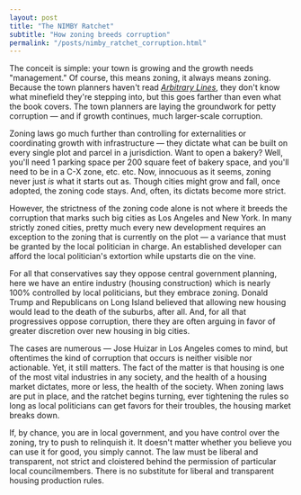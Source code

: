 ```yaml
---
layout: post
title: "The NIMBY Ratchet"
subtitle: "How zoning breeds corruption"
permalink: "/posts/nimby_ratchet_corruption.html"
---
```


The conceit is simple: your town is growing and the growth needs "management." Of course, this means zoning, it always means zoning. Because the town planners haven't read [*Arbitrary Lines*](https://blog.avinashiyer.xyz/book_reviews#arbitrary-lines), they don't know what minefield they're stepping into, but this goes farther than even what the book covers. The town planners are laying the groundwork for petty corruption — and if growth continues, much larger-scale corruption.

Zoning laws go much further than controlling for externalities or coordinating growth with infrastructure — they dictate what can be built on every single plot and parcel in a jurisdiction. Want to open a bakery? Well, you'll need 1 parking space per 200 square feet of bakery space, and you'll need to be in a C-X zone, etc. etc. Now, innocuous as it seems, zoning never just *is* what it starts out as. Though cities might grow and fall, once adopted, the zoning code stays. And, often, its dictats become more strict.

However, the strictness of the zoning code alone is not where it breeds the corruption that marks such big cities as Los Angeles and New York. In many strictly zoned cities, pretty much every new development requires an exception to the zoning that is currently on the plot — a variance that must be granted by the local politician in charge. An established developer can afford the local politician's extortion while upstarts die on the vine.

For all that conservatives say they oppose central government planning, here we have an entire industry (housing construction) which is nearly 100% controlled by local politicians, but they embrace zoning. Donald Trump and Republicans on Long Island believed that allowing new housing would lead to the death of the suburbs, after all. And, for all that progressives oppose corruption, there they are often arguing in favor of greater discretion over new housing in big cities.

The cases are numerous — Jose Huizar in Los Angeles comes to mind, but oftentimes the kind of corruption that occurs is neither visible nor actionable. Yet, it still matters. The fact of the matter is that housing is one of the most vital industries in any society, and the health of a housing market dictates, more or less, the health of the society. When zoning laws are put in place, and the ratchet begins turning, ever tightening the rules so long as local politicians can get favors for their troubles, the housing market breaks down.

If, by chance, you are in local government, and you have control over the zoning, try to push to relinquish it. It doesn't matter whether you believe you can use it for good, you simply cannot. The law must be liberal and transparent, not strict and cloistered behind the permission of particular local councilmembers. There is no substitute for liberal and transparent housing production rules.
